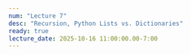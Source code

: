 ```yaml
---
num: "Lecture 7"
desc: "Recursion, Python Lists vs. Dictionaries"
ready: true
lecture_date: 2025-10-16 11:00:00.00-7:00
---
```

